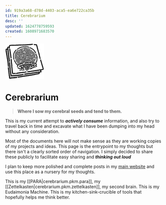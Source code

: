 ```yaml
---
id: 919a3a68-d78d-4403-aca5-ea6e722ca35b
title: Cerebrarium
desc: ''
updated: 1624778759593
created: 1608971683570
---
```


![](/assets/images/2020-12-20-14-44-18.png)

# Cerebrarium

> **Where I sow my cerebral seeds and tend to them.**

This is my current attempt to _**actively consume**_ information,
and also try to travel back in time and excavate what I have been dumping into my head without any consideration.

Most of the documents here will not make sense as they are working copies of my projects and ideas. This page is the entrypoint to my thoughts but there isn't a clearly sorted order of navigation. I simply decided to share these publicly to facilitate easy sharing and _**thinking out loud**_

I plan to keep more polished and complete posts in my [main website](https://markhyunikchoi.com) and use this place as a nursery for my thoughts.

This is my [[PARA|cerebrarium.pkm.para]], my [[Zettelkasten|cerebrarium.pkm.zettelkasten]], my second brain. This is my Eudaimonia Machine. This is my kitchen-sink-crucible of tools that hopefully helps me think better. 